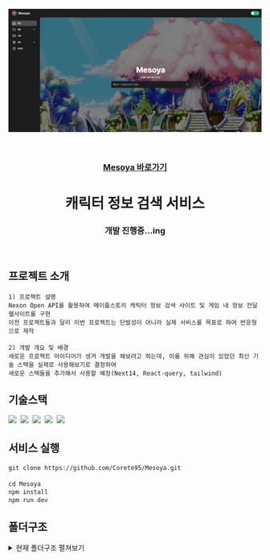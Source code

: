 <p align="center">
  <img alt="logo" src="public/images/readme01.png">
</p>

</br>
  <h3 align="center"><a href="https://mesoya.vercel.app">Mesoya 바로가기</a></h1>
  <h1 align="center">캐릭터 정보 검색 서비스</h2>
  <h3 align="center">개발 진행중...ing</h3>

</br>


## 프로젝트 소개

```
1) 프로젝트 설명
Nexon Open API를 활용하여 메이플스토리 캐릭터 정보 검색 사이트 및 게임 내 정보 전달 웹사이트를 구현
이전 프로젝트들과 달리 이번 프로젝트는 단발성이 아니라 실제 서비스를 목표로 하여 반응형으로 제작

2) 개발 개요 및 배경
새로운 프로젝트 아이디어가 생겨 개발을 해보려고 하는데, 이를 위해 관심이 있었던 최신 기술 스택을 실제로 사용해보기로 결정하여
새로운 스택들을 추가해서 사용할 예정(Next14, React-query, tailwind)
```

## 기술스택

<div>
<img src="https://img.shields.io/badge/React-7ddfff?style=flat-square&logo=React&logoColor=white"/>&nbsp 
<img src="https://img.shields.io/badge/Next-black?style=flat-square&logo=nextdotjs&logoColor=white"/>&nbsp 
<img src="https://img.shields.io/badge/reactquery-FF4154?style=flat-square&logo=reactquery&logoColor=white"/>&nbsp 
<img src="https://img.shields.io/badge/Recoil-3578E5?style=flat-square&logo=Recoil&logoColor=white"/>&nbsp
<img src="https://img.shields.io/badge/tailwindcss-06B6D4?style=flat-square&logo=tailwindcss&logoColor=white"/>&nbsp 
 </div>

## 서비스 실행

```
git clone https://github.com/Corete95/Mesoya.git

cd Mesoya
npm install
npm run dev
```

## 폴더구조

<details>
<summary>현재 폴더구조 펼쳐보기</summary>
<div markdown="1">

```

```

</div>
</details>

